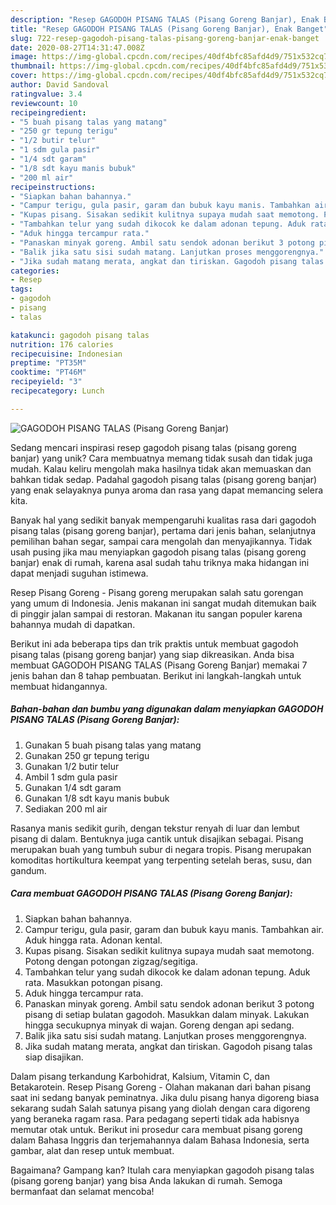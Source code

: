 ```yaml
---
description: "Resep GAGODOH PISANG TALAS (Pisang Goreng Banjar), Enak Banget"
title: "Resep GAGODOH PISANG TALAS (Pisang Goreng Banjar), Enak Banget"
slug: 722-resep-gagodoh-pisang-talas-pisang-goreng-banjar-enak-banget
date: 2020-08-27T14:31:47.008Z
image: https://img-global.cpcdn.com/recipes/40df4bfc85afd4d9/751x532cq70/gagodoh-pisang-talas-pisang-goreng-banjar-foto-resep-utama.jpg
thumbnail: https://img-global.cpcdn.com/recipes/40df4bfc85afd4d9/751x532cq70/gagodoh-pisang-talas-pisang-goreng-banjar-foto-resep-utama.jpg
cover: https://img-global.cpcdn.com/recipes/40df4bfc85afd4d9/751x532cq70/gagodoh-pisang-talas-pisang-goreng-banjar-foto-resep-utama.jpg
author: David Sandoval
ratingvalue: 3.4
reviewcount: 10
recipeingredient:
- "5 buah pisang talas yang matang"
- "250 gr tepung terigu"
- "1/2 butir telur"
- "1 sdm gula pasir"
- "1/4 sdt garam"
- "1/8 sdt kayu manis bubuk"
- "200 ml air"
recipeinstructions:
- "Siapkan bahan bahannya."
- "Campur terigu, gula pasir, garam dan bubuk kayu manis. Tambahkan air. Aduk hingga rata. Adonan kental."
- "Kupas pisang. Sisakan sedikit kulitnya supaya mudah saat memotong. Potong dengan potongan zigzag/segitiga."
- "Tambahkan telur yang sudah dikocok ke dalam adonan tepung. Aduk rata. Masukkan potongan pisang."
- "Aduk hingga tercampur rata."
- "Panaskan minyak goreng. Ambil satu sendok adonan berikut 3 potong pisang di setiap bulatan gagodoh. Masukkan dalam minyak. Lakukan hingga secukupnya minyak di wajan. Goreng dengan api sedang."
- "Balik jika satu sisi sudah matang. Lanjutkan proses menggorengnya."
- "Jika sudah matang merata, angkat dan tiriskan. Gagodoh pisang talas siap disajikan."
categories:
- Resep
tags:
- gagodoh
- pisang
- talas

katakunci: gagodoh pisang talas 
nutrition: 176 calories
recipecuisine: Indonesian
preptime: "PT35M"
cooktime: "PT46M"
recipeyield: "3"
recipecategory: Lunch

---
```



![GAGODOH PISANG TALAS (Pisang Goreng Banjar)](https://img-global.cpcdn.com/recipes/40df4bfc85afd4d9/751x532cq70/gagodoh-pisang-talas-pisang-goreng-banjar-foto-resep-utama.jpg)

Sedang mencari inspirasi resep gagodoh pisang talas (pisang goreng banjar) yang unik? Cara membuatnya memang tidak susah dan tidak juga mudah. Kalau keliru mengolah maka hasilnya tidak akan memuaskan dan bahkan tidak sedap. Padahal gagodoh pisang talas (pisang goreng banjar) yang enak selayaknya punya aroma dan rasa yang dapat memancing selera kita.

Banyak hal yang sedikit banyak mempengaruhi kualitas rasa dari gagodoh pisang talas (pisang goreng banjar), pertama dari jenis bahan, selanjutnya pemilihan bahan segar, sampai cara mengolah dan menyajikannya. Tidak usah pusing jika mau menyiapkan gagodoh pisang talas (pisang goreng banjar) enak di rumah, karena asal sudah tahu triknya maka hidangan ini dapat menjadi suguhan istimewa.

Resep Pisang Goreng - Pisang goreng merupakan salah satu gorengan yang umum di Indonesia. Jenis makanan ini sangat mudah ditemukan baik di pinggir jalan sampai di restoran. Makanan itu sangan populer karena bahannya mudah di dapatkan.


Berikut ini ada beberapa tips dan trik praktis untuk membuat gagodoh pisang talas (pisang goreng banjar) yang siap dikreasikan. Anda bisa membuat GAGODOH PISANG TALAS (Pisang Goreng Banjar) memakai 7 jenis bahan dan 8 tahap pembuatan. Berikut ini langkah-langkah untuk membuat hidangannya.

<!--inarticleads1-->

##### Bahan-bahan dan bumbu yang digunakan dalam menyiapkan GAGODOH PISANG TALAS (Pisang Goreng Banjar):

1. Gunakan 5 buah pisang talas yang matang
1. Gunakan 250 gr tepung terigu
1. Gunakan 1/2 butir telur
1. Ambil 1 sdm gula pasir
1. Gunakan 1/4 sdt garam
1. Gunakan 1/8 sdt kayu manis bubuk
1. Sediakan 200 ml air


Rasanya manis sedikit gurih, dengan tekstur renyah di luar dan lembut pisang di dalam. Bentuknya juga cantik untuk disajikan sebagai. Pisang merupakan buah yang tumbuh subur di negara tropis. Pisang merupakan komoditas hortikultura keempat yang terpenting setelah beras, susu, dan gandum. 

<!--inarticleads2-->

##### Cara membuat GAGODOH PISANG TALAS (Pisang Goreng Banjar):

1. Siapkan bahan bahannya.
1. Campur terigu, gula pasir, garam dan bubuk kayu manis. Tambahkan air. Aduk hingga rata. Adonan kental.
1. Kupas pisang. Sisakan sedikit kulitnya supaya mudah saat memotong. Potong dengan potongan zigzag/segitiga.
1. Tambahkan telur yang sudah dikocok ke dalam adonan tepung. Aduk rata. Masukkan potongan pisang.
1. Aduk hingga tercampur rata.
1. Panaskan minyak goreng. Ambil satu sendok adonan berikut 3 potong pisang di setiap bulatan gagodoh. Masukkan dalam minyak. Lakukan hingga secukupnya minyak di wajan. Goreng dengan api sedang.
1. Balik jika satu sisi sudah matang. Lanjutkan proses menggorengnya.
1. Jika sudah matang merata, angkat dan tiriskan. Gagodoh pisang talas siap disajikan.


Dalam pisang terkandung Karbohidrat, Kalsium, Vitamin C, dan Betakarotein. Resep Pisang Goreng - Olahan makanan dari bahan pisang saat ini sedang banyak peminatnya. Jika dulu pisang hanya digoreng biasa sekarang sudah Salah satunya pisang yang diolah dengan cara digoreng yang beraneka ragam rasa. Para pedagang seperti tidak ada habisnya memutar otak untuk. Berikut ini prosedur cara membuat pisang goreng dalam Bahasa Inggris dan terjemahannya dalam Bahasa Indonesia, serta gambar, alat dan resep untuk membuat. 

Bagaimana? Gampang kan? Itulah cara menyiapkan gagodoh pisang talas (pisang goreng banjar) yang bisa Anda lakukan di rumah. Semoga bermanfaat dan selamat mencoba!
